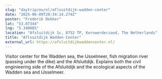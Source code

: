 ```yaml
---
slug: "daytrip/eu/nl/aflsuitdijk-wadden-center"
date: "2025-06-09T20:34:14.274Z"
poster: "Frederik Dekker"
lat: "53.07344"
lng: "5.340085"
location: "Afsluitdijk 1c, 8752 TP, Kornwerderzand, The Netherlands"
title: "Aflsuitdijk Wadden Center"
external_url: https://afsluitdijkwaddencenter.nl/
---
```

Visitor center for the Wadden sea, the IJsselmeer, fish migration river (passing under the dike) and the Afsluitdijk. Explains both the civil enginieering side of the Afsluitdijk and the ecological aspects of the Wadden sea and IJsselmeer.